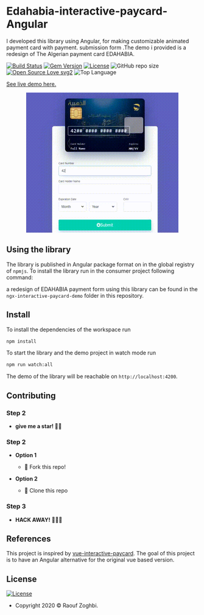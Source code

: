 # Edahabia-interactive-paycard-Angular

I developed this library using Angular, for making  customizable animated payment card with payment. submission form .The demo i provided is a redesign of The Algerian payment card EDAHABIA.

[![Build Status](http://img.shields.io/travis/badges/badgerbadgerbadger.svg?style=flat-square)](https://travis-ci.org/badges/badgerbadgerbadger) [![Gem Version](http://img.shields.io/gem/v/badgerbadgerbadger.svg?style=flat-square)](https://rubygems.org/gems/badgerbadgerbadger) [![License](http://img.shields.io/:license-mit-blue.svg?style=flat-square)](http://badges.mit-license.org) ![GitHub repo size](https://img.shields.io/github/repo-size/raaaouf/Edahabia-interactive-paycard-Angular?color=yellow&label=size&logo=size?style=flat-square) [![Open Source Love svg2](https://badges.frapsoft.com/os/v2/open-source.svg?v=103)](https://github.com/ellerbrock/open-source-badges/) ![Top Language ](https://img.shields.io/github/languages/top/raaaouf/Edahabia-interactive-paycard-Angular?color=purple)

[See live demo here.](https://ngx-interactive-paycard.netlify.app/)

<p align="center">
  <img src="edahabia-paycard-demo.gif" alt="Demo gif"/>
</p>

## Using the library
The library is published in Angular package format on in the global registry of `npmjs`. To install the library run in the consumer project following command:


a redesign of EDAHABIA payment form using this library can be found in the `ngx-interactive-paycard-demo` folder in this repository.


## Install

To install the dependencies of the workspace run

```bash
npm install
```

To start the library and the demo project in watch mode run

```bash
npm run watch:all
```

The demo of the library will be reachable on `http://localhost:4200`.
## Contributing
### Step 2
- **give me a star! 🌟**🌟 

### Step 2

- **Option 1**
    - 🍴 Fork this repo!

- **Option 2**
    - 👯 Clone this repo 
### Step 3
- **HACK AWAY!** 🔨🔨🔨


## References
This project is inspired by [vue-interactive-paycard](https://github.com/muhammederdem/vue-interactive-paycard).
The goal of this project is to have an Angular alternative for the original vue based version.

## License

[![License](http://img.shields.io/:license-mit-blue.svg?style=flat-square)](http://badges.mit-license.org)
- Copyright 2020 © Raouf Zoghbi.
